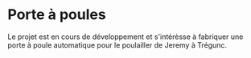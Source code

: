 # Porte à poules


Le projet est en cours de développement et s'intérèsse à fabriquer une porte à poule automatique pour le poulailler de Jeremy à Trégunc. 